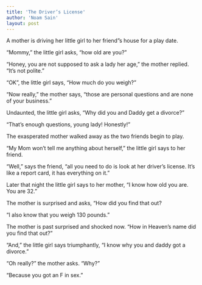 ```yaml
---
title: 'The Driver’s License'
author: 'Noam Sain'
layout: post
---
```


A mother is driving her little girl to her friend”s house for a play date.  
  
“Mommy,” the little girl asks, “how old are you?”

“Honey, you are not supposed to ask a lady her age,” the mother replied. “It’s not polite.”

“OK”, the little girl says, “How much do you weigh?”

“Now really,” the mother says, “those are personal questions and are none of your business.”

Undaunted, the little girl asks, “Why did you and Daddy get a divorce?”

“That’s enough questions, young lady! Honestly!”

The exasperated mother walked away as the two friends begin to play.

“My Mom won’t tell me anything about herself,” the little girl says to her friend.

“Well,” says the friend, “all you need to do is look at her driver’s license. It’s like a report card, it has everything on it.”

Later that night the little girl says to her mother, “I know how old you are. You are 32.”

The mother is surprised and asks, “How did you find that out?

“I also know that you weigh 130 pounds.”

The mother is past surprised and shocked now. “How in Heaven’s name did you find that out?”

“And,” the little girl says triumphantly, “I know why you and daddy got a divorce.”

“Oh really?” the mother asks. “Why?”

“Because you got an F in sex.”